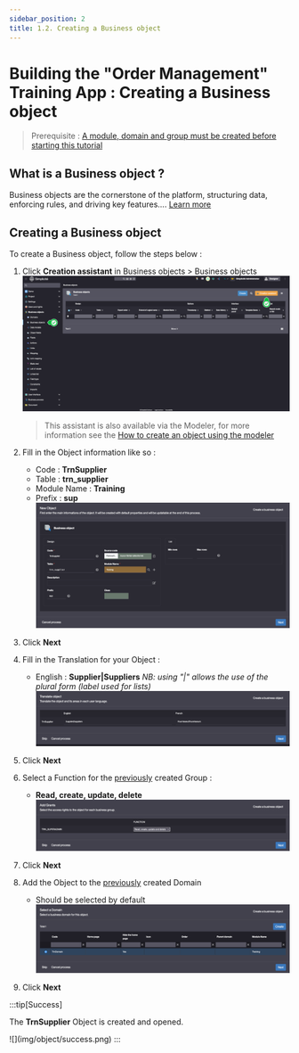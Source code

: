 ```yaml
---
sidebar_position: 2
title: 1.2. Creating a Business object
---
```


# Building the "Order Management" Training App : Creating a Business object

> Prerequisite : [A module, domain and group must be created before starting this tutorial](/tutorial/getting-started/module)

## What is a Business object ?

Business objects are the cornerstone of the platform, structuring data, enforcing rules, and driving key features.... [Learn more](/platform/businessobjects/business-objects)

## Creating a Business object

To create a Business object, follow the steps below :

1. Click **Creation assistant** in Business objects > Business objects    
	![](img/object/assistant.png)

	> This assistant is also available via the Modeler, for more information see the [How to create an object using the modeler](/platform/businessobjects/business-objects#creation-assistant-via-the-modeler)
2. Fill in the Object information like so :
	- Code : **TrnSupplier**
	- Table : **trn_supplier**
	- Module Name : **Training**
	- Prefix : **sup**  
	![](img/object/object.png)
3. Click **Next**
4. Fill in the Translation for your Object :
	- English : **Supplier|Suppliers** *NB: using "|" allows the use of the plural form (label used for lists)*
	![](img/object/translate.png)
5. Click **Next**
6. Select a Function for the [previously](/tutorial/getting-started/module) created Group :
	- **Read, create, update, delete**  
	![](img/object/grant.png)
7. Click **Next**
8. Add the Object to the [previously](/tutorial/getting-started/module) created Domain
	- Should be selected by default  
	![](img/object/domain.png)
9. Click **Next**

:::tip[Success]
  <p>The <b>TrnSupplier</b> Object is created and opened.</p>
	![](img/object/success.png)
:::

